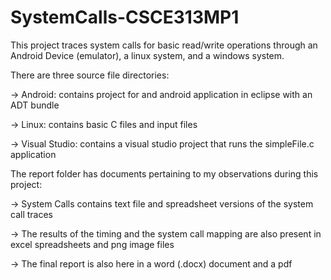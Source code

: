 SystemCalls-CSCE313MP1
======================
This project traces system calls for basic read/write operations through an Android Device (emulator), a linux system, and a windows system.


There are three source file directories:

-> Android: contains project for and android application in eclipse with an ADT bundle

-> Linux: contains basic C files and input files

-> Visual Studio: contains a visual studio project that runs the simpleFile.c application




The report folder has documents pertaining to my observations during this project:

-> System Calls contains text file and spreadsheet versions of the system call traces

-> The results of the timing and the system call mapping are also present in excel spreadsheets and png image files

-> The final report is also here in a word (.docx) document and a pdf
